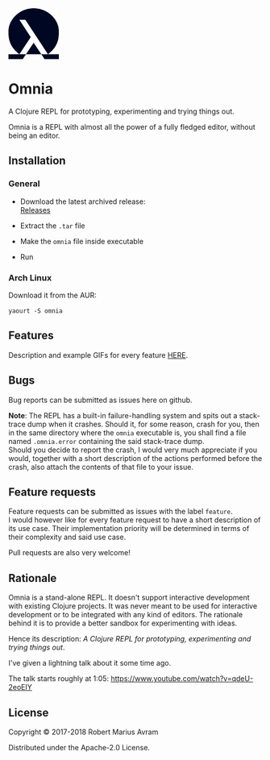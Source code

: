 <img src="docs/images/omnia-logo.png" width="100" height="101">

# Omnia

A Clojure REPL for prototyping, experimenting and trying things out. <br />

Omnia is a REPL with almost all the power of a fully fledged editor, without being an editor.

## Installation
### General

* Download the latest archived release: <br />
[Releases](https://github.com/AvramRobert/omnia/releases)

* Extract the `.tar` file

* Make the `omnia` file inside executable

* Run

### Arch Linux

Download it from the AUR:

    yaourt -S omnia
    
## Features

Description and example GIFs for every feature [HERE](docs/features.md).

## Bugs

Bug reports can be submitted as issues here on github.

**Note**: The REPL has a built-in failure-handling system and spits 
out a stack-trace dump when it crashes. 
Should it, for some reason, crash for you, then in the same directory
where the `omnia` executable is, you shall find a file named
`.omnia.error` containing the said stack-trace dump. <br />
Should you decide to report the crash, I would very much appreciate if you would, 
together with a short description of the actions performed before the crash, also
attach the contents of that file to your issue.

## Feature requests
Feature requests can be submitted as issues with the label `feature`. <br />
I would however like for every feature request to have a short description of its use case.
Their implementation priority will be determined in terms of their complexity and
said use case.

Pull requests are also very welcome!

## Rationale

 Omnia is a stand-alone REPL. It doesn't support interactive development with existing Clojure projects.
 It was never meant to be used for interactive development or to be integrated with
 any kind of editors. The rationale behind it is to provide a better sandbox for experimenting with ideas.

 Hence its description: _A Clojure REPL for prototyping, experimenting and trying things out_.

 I've given a lightning talk about it some time ago.
 
The talk starts roughly at 1:05: https://www.youtube.com/watch?v=qdeU-2eoEIY
## License

Copyright © 2017-2018 Robert Marius Avram

Distributed under the Apache-2.0 License.